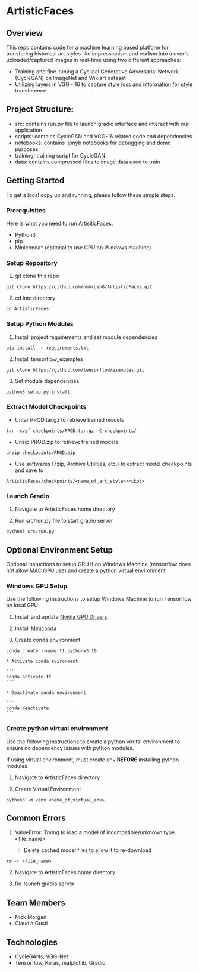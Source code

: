 # ArtisticFaces

## Overview

This repo contains code for a machine learning based platform for transfering historical art styles like impressionism and realism into a user's uploaded/captured images in real-time using two different appraaches:

- Training and fine-tuning a Cyclical Generative Adversarial Network (CycleGAN) on ImageNet and Wikiart dataset
- Utilizing layers in VGG - 16 to capture style loss and information for style transference

## Project Structure:

- src: contains run.py file to launch gradio interface and interact with our application
- scripts: contains CycleGAN and VGG-16 related code and dependencies
- notebooks: contains .ipnyb notebooks for debugging and demo purposes
- training: training script for CycleGAN
- data: contains compressed files to image data used to train

## Getting Started

To get a local copy up and running, please follow these simple steps.

### Prerequisites

Here is what you need to run ArtisiticFaces.

- Python3
- pip
- Miniconda\* (optional to use GPU on Windows machine)

### Setup Repository

1. git clone this repo

```
git clone https://github.com/nmorgan8/ArtisticFaces.git
```

2. cd into directory

```
cd ArtisticFaces
```

### Setup Python Modules

1. Install project requirements and set module dependencies

```
pip install -r requirements.txt
```

2. Install tensorflow_examples

```
git clone https://github.com/tensorflow/examples.git
```

3. Set module dependencies

```
python3 setup.py install
```

### Extract Model Checkpoints

- Untar PROD.tar.gz to retrieve trained models

```
tar -xvzf checkpoints/PROD.tar.gz -C checkpoints/
```

- Unzip PROD.zip to retrieve trained models

```
unzip checkpoints/PROD.zip
```

- Use softwares (7zip, Archive Utilities, etc.) to extract model checkpoints and save to

```
ArtisticFaces/checkpoints/<name_of_art_style>/<ckpt>
```

### Launch Gradio

1. Navigate to ArtisticFaces home directory

2. Run src/run.py file to start gradio server

```
python3 src/run.py
```

## Optional Environment Setup

Optional instuctions to setup GPU if on Windows Machine (tensorflow does not allow MAC GPU use) and create a python virtual environment

### Windows GPU Setup

Use the following instructions to setup Windows Machine to run Tensorflow on local GPU

1. Install and update [Nvidia GPU Drivers](https://www.nvidia.com/download/index.aspx?lang=en-us)

2. Install [Miniconda](https://docs.conda.io/en/latest/miniconda.html)

3. Create conda environment

```
conda create --name tf python=3.10
```

    * Activate conda evironment

    ```
    conda activate tf
    ```

    * Deactivate conda environment

    ```
    conda deactivate
    ```

### Create python virtual environment

Use the following instructions to create a python virutal environment to ensure no dependency issues with python modules.

If using virtual environment, must create env **BEFORE** installing python modules

1. Navigate to ArtisticFaces directory

2. Create Virtual Environment

```
python3 -m venv <name_of_virtual_env>
```

## Common Errors

1. ValueError: Trying to load a model of incompatible/unknown type. <file_name>

   - Delete cached model files to allow it to re-download

```
rm -r <file_name>
```

2. Navigate to ArtisticFaces home directory

3. Re-launch gradio server

## Team Members

- Nick Morgan
- Claudia Gusti

## Technologies

- CycleGANs, VGG-Net
- Tensorflow, Keras, matplotlib, Gradio
